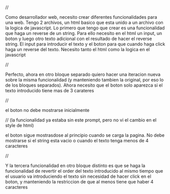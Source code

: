 //

Como desarrollador web, necesito crear diferentes funcionalidades para una web. Tengo 2 archivos, un html basico que esta unido a un archivo con la logica de javascript. Lo primero que tengo que crear es una funcionalidad que haga un reverse de un string. Para ello necesito en el html un input, un boton y luego otro texto adicional con el resultado de hacer el reverse string. El input para introducir el texto y el boton para que cuando haga click haga un reverse del texto. Necesito tanto el html como la logica en el javascript

//

Perfecto, ahora en otro bloque separado quiero hacer una iteracion nueva sobre la misma funcionalidad (y manteniendo tambien la original, por eso lo de los bloques separados). Ahora necesito que el boton solo aparezca si el texto introducido tiene mas de 3 carateres

//

el boton no debe mostrarse inicialmente

// (la funcionalidad ya estaba sin este prompt, pero no vi el cambio en el style de html)

el boton sigue mostrasdose al principio cuando se carga la pagina. No debe mostrarse si el string esta vacio o cuando el texto tenga menos de 4 caracteres

//

Y la tercera funcionalidad en otro bloque distinto es que se haga la funcionalidad de revertir el order del texto introducido al mismo tiempo que el usuario va introduciendo el texto sin necesidad de hacer click en el boton, y manteniendo la restriccion de que al menos tiene que haber 4 caracteres
